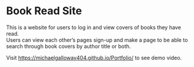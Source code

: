 # Book Read Site  
This is a website for users to log in and view covers of books they have read.  
Users can view each other’s pages sign-up and make a page to be able to search through book covers by author title or both.  
  
Visit https://michaelgalloway404.github.io/Portfolio/ to see demo video.  
